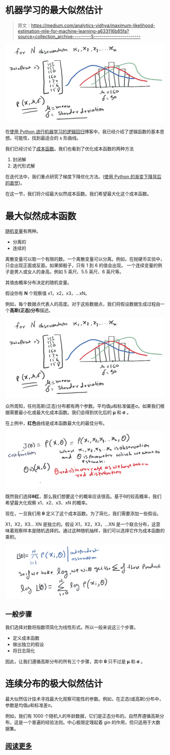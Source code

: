# 机器学习的最大似然估计

> 原文：<https://medium.com/analytics-vidhya/maximum-likelihood-estimation-mle-for-machine-learning-a633116b85fa?source=collection_archive---------5----------------------->

![](img/23736615165df22bf0e719bb0e14952f.png)

在[使用 Python 进行机器学习的逻辑回归](https://www.nucleusbox.com/logistic-regression-for-machine-learning-using-python/)博客中，我已经介绍了逻辑函数的基本思想。可能性，找到最适合的 s 形曲线。

我们已经讨论了[成本函数](https://www.nucleusbox.com/the-intuition-behind-cost-function/)。我们也看到了优化成本函数的两种方法

1.  封闭解
2.  迭代形式解

在迭代法中，我们重点研究了梯度下降优化方法。([使用 Python 的渐变下降背后的直觉](https://www.nucleusbox.com/an-intuition-behind-gradient-descent-using-python/))。

在这一节，我们将介绍最大似然成本函数。我们希望最大化这个成本函数。

# 最大似然成本函数

[随机变量](https://www.khanacademy.org/math/statistics-probability/random-variables-stats-library/random-variables-discrete/v/discrete-and-continuous-random-variables)有两种。

*   分离的
*   连续的

离散变量可以取一个有限的数。一个离散变量可以分离。例如，在抛硬币实验中，只会出现正面或反面。如果掷骰子，只有 1 到 6 的值会出现。
一个连续变量的例子是男人或女人的身高。例如 5 英尺、5.5 英尺、6 英尺等。

其值由概率分布决定的随机变量。

假设你有 **N** 个观察值 x1，x2，x3，…xN。

例如，每个数据点代表人的高度。对于这些数据点，我们将假设数据生成过程由一个**高斯(正态)分布**描述。

![](img/d5611f6ae83183eb1e1f5a11e7cae76e.png)

众所周知，任何高斯(正态)分布都有两个参数。平均值μ和标准偏差σ。如果我们根据需要最小化或最大化成本函数。我们会得到优化后的 **μ** 和 **σ** 。

在上例中，**红色**曲线是成本函数最大化的最佳分布。

![](img/b95dda701707001cbf676a2c79ddd1aa.png)

既然我们选择**θ红**，那么我们想要这个的概率应该很高。基于θ的较高概率，我们希望最大化观察 x1、x2、x3、xN 的概率。

现在，一旦我们用 **θ** 定义了这个成本函数。为了简化，我们需要添加一些假设。

X1，X2，X3… XN 是独立的。假设 X1，X2，X3，…XN 是一个联合分布，这意味着观察样本是随机选择的。通过这种随机抽样，我们可以选择它作为成本函数的乘积。

![](img/d4fdc4dda82f0269bdf9869fc0d971de.png)

## 一般步骤

我们选择对数将指数项简化为线性形式。所以一般来说这三个步骤。

*   定义成本函数
*   做出独立的假设
*   将日志简化

因此，让我们遵循高斯分布的所有三个步骤，其中 **θ** 只不过是 **μ** 和 **σ** 。

# 连续分布的极大似然估计

最大似然估计技术寻找最大化观察可能性的参数。例如，在正态(或高斯)分布中，参数是均值μ和标准差σ。

例如，我们有 1000 个随机人的年龄数据，它们是正态分布的。自然界遵循高斯分布，这是一个普遍的经验法则。中心极限定理起着 gin 的作用，但只适用于大数据集。

## [阅读更多](https://www.nucleusbox.com/maximum-likelihood-estimation-for-machine-learning/)